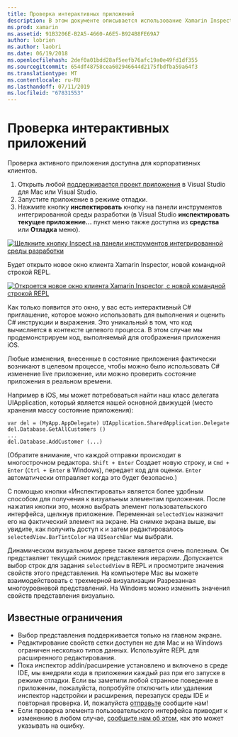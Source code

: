 ```yaml
---
title: Проверка интерактивных приложений
description: В этом документе описывается использование Xamarin Inspector для проверки приложения. Здесь также рассматриваются ограничения средства Xamarin Inspector.
ms.prod: xamarin
ms.assetid: 91B3206E-B2A5-4660-A6E5-B924B8FE69A7
author: lobrien
ms.author: laobri
ms.date: 06/19/2018
ms.openlocfilehash: 2def0a01bdd28af5eefb76afc19a0e49fd1df355
ms.sourcegitcommit: 654df48758cea602946644d2175fbdfba59a64f3
ms.translationtype: MT
ms.contentlocale: ru-RU
ms.lasthandoff: 07/11/2019
ms.locfileid: "67831553"
---
```

# <a name="inspecting-live-applications"></a>Проверка интерактивных приложений

Проверка активного приложения доступна для корпоративных клиентов.

1. Открыть любой [поддерживается проект приложения](~/tools/inspector/install.md#supported-platforms) в Visual Studio для Mac или Visual Studio.
1. Запустите приложение в режиме отладки.
1. Нажмите кнопку **инспектировать** кнопку на панели инструментов интегрированной среды разработки (в Visual Studio **инспектировать текущее приложение...**  пункт меню также доступна из **средства** или **Отладка** меню).

[![](inspect-images/mac-heres-the-button.png "Щелкните кнопку Inspect на панели инструментов интегрированной среды разработки")](inspect-images/mac-heres-the-button.png#lightbox)

Будет открыто новое окно клиента Xamarin Inspector, новой командной строкой REPL.

[![](inspect-images/inspector-0.7.0-map-inspect-small.png "Откроется новое окно клиента Xamarin Inspector, с новой командной строкой REPL")](inspect-images/inspector-0.7.0-map-inspect.png#lightbox)

Как только появится это окно, у вас есть интерактивный C# приглашение, которое можно использовать для выполнения и оценить C# инструкции и выражения. Это уникальный в том, что код вычисляется в контексте целевого процесса. В этом случае мы продемонстрируем код, выполняемый для отображения приложения iOS.

Любые изменения, внесенные в состояние приложения фактически возникают в целевом процессе, чтобы можно было использовать C# изменение live приложение, или можно проверить состояние приложения в реальном времени.

Например в iOS, мы может потребоваться найти наш класс делегата UIApplication, который является нашей основной движущей (место хранения массу состояние приложения):

    var del = (MyApp.AppDelegate) UIApplication.SharedApplication.Delegate
    del.Database.GetAllCustomers ()
    ...
    del.Database.AddCustomer (...)

(Обратите внимание, что каждой отправки происходит в многострочном редактора. `Shift + Enter` Создает новую строку, и `Cmd + Enter` (`Ctrl + Enter` в Windows), передает код для оценки. `Enter` автоматически отправляет когда это будет безопасно.)

С помощью кнопки «Инспектировать» является более удобным способом для получения к визуальным элементам приложения. После нажатия кнопки это, можно выбрать элемент пользовательского интерфейса, щелкнув приложение. Переменная `selectedView` назначит его на фактический элемент на экране. На снимке экрана выше, вы увидите, как получить доступ к и затем редактировалось `selectedView.BarTintColor` на `UISearchBar` мы выбрали.

Динамическом визуальном дереве также является очень полезным. Он представляет текущий снимок представления иерархии. Допускается выбор строк для задания `selectedView` в REPL и просмотрите значения свойств этого представления. На компьютере Mac вы можете взаимодействовать с трехмерной визуализации Разрезанная многоуровневой представлений. На Windows можно изменить значения свойств представления визуально.

## <a name="known-limitations"></a>Известные ограничения

- Выбор представления поддерживается только на главном экране.
- Редактирование свойств сетки доступен не для Mac и на Windows ограничен несколько типов данных. Используйте REPL для расширенного редактирования.
- Пока инспектор addin/расширение установлено и включено в среде IDE, мы внедряли кода в приложении каждый раз при его запуске в режиме отладки. Если вы заметили любой странное поведение в приложении, пожалуйста, попробуйте отключить или удалении инспектор надстройки и расширения, перезапуск среды IDE и повторная проверка. И, пожалуйста [отправьте](~/tools/inspector/install.md#reporting-bugs) сообщите нам!
- Если проверка элемента пользовательского интерфейса приводит к изменению в любом случае, [сообщите нам об этом](~/tools/inspector/install.md#reporting-bugs), как это может указывать на ошибку.


